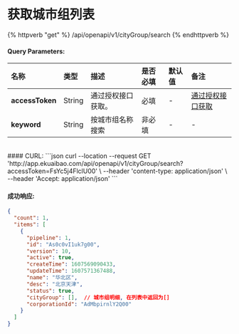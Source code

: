 # 获取城市组列表

{% httpverb "get" %}  /api/openapi/v1/cityGroup/search {% endhttpverb %}


#### Query Parameters:

| 名称       | 类型    | 描述            | 是否必填   | 默认值  |备注                                         |
| :--------- | :------ | :------------- |:--------- |:------ | :------------------------------------------  |
| **accessToken** | String  |通过授权接口获取。      |必填   | - |  [通过授权接口获取](/getting-started/auth.html)  |
| **keyword** | String  |按城市组名称搜索	      |非必填   | - |  -  |




<br/>
#### CURL:
```json
curl --location --request GET 'http://app.ekuaibao.com/api/openapi/v1/cityGroup/search?accessToken=FsYc5j4FlclU00' \
--header 'content-type: application/json' \
--header 'Accept: application/json'
```
<br/>


#### 成功响应:
```json
{
  "count": 1,
  "items": [
    {
      "pipeline": 1,
      "id": "As0c0vI1uk7g00",
      "version": 10,
      "active": true,
      "createTime": 1607569090433,
      "updateTime": 1607571367488,
      "name": "华北区",
      "desc": "北京天津",
      "status": true,
      "cityGroup": [],  // 城市组明细, 在列表中返回为[]
      "corporationId": "AdMbpirnlY2Q00"
    }
  ]
}

```
